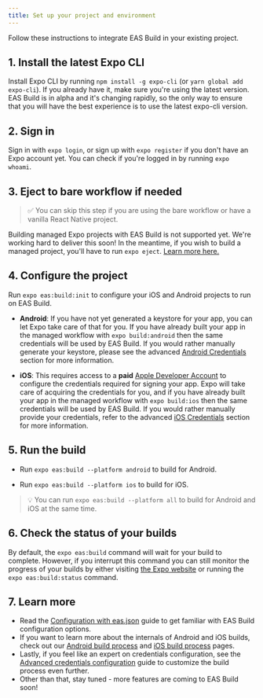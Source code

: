 ```yaml
---
title: Set up your project and environment
---
```


Follow these instructions to integrate EAS Build in your existing project.

## 1. Install the latest Expo CLI

Install Expo CLI by running `npm install -g expo-cli` (or `yarn global add expo-cli`). If you already have it, make sure you're using the latest version. EAS Build is in alpha and it's changing rapidly, so the only way to ensure that you will have the best experience is to use the latest expo-cli version.

## 2. Sign in

Sign in with `expo login`, or sign up with `expo register` if you don't have an Expo account yet. You can check if you're logged in by running `expo whoami`.

## 3. Eject to bare workflow if needed

> ✅ You can skip this step if you are using the bare workflow or have a vanilla React Native project.

Building managed Expo projects with EAS Build is not supported yet. We're working hard to deliver this soon! In the meantime, if you wish to build a managed project, you'll have to run `expo eject`. [Learn more here.](../workflow/customizing.md)

## 4. Configure the project

Run `expo eas:build:init` to configure your iOS and Android projects to run on EAS Build.

- **Android**: If you have not yet generated a keystore for your app, you can let Expo take care of that for you. If you have already built your app in the managed workflow with `expo build:android` then the same credentials will be used by EAS Build. If you would rather manually generate your keystore, please see the advanced [Android Credentials](advanced-credentials-configuration.md#android-credentials) section for more information.

- **iOS**: This requires access to a **paid** [Apple Developer Account](https://developer.apple.com/programs) to configure the credentials required for signing your app. Expo will take care of acquiring the credentials for you, and if you have already built your app in the managed workflow with `expo build:ios` then the same credentials will be used by EAS Build. If you would rather manually provide your credentials, refer to the advanced [iOS Credentials](advanced-credentials-configuration.md#ios-credentials) section for more information.

## 5. Run the build

- Run `expo eas:build --platform android` to build for Android.

- Run `expo eas:build --platform ios` to build for iOS.

> 💡 You can run `expo eas:build --platform all` to build for Android and iOS at the same time.

## 6. Check the status of your builds

By default, the `expo eas:build` command will wait for your build to complete. However, if you interrupt this command you can still monitor the progress of your builds by either visiting [the Expo website](https://expo.io/) or running the `expo eas:build:status` command.

## 7. Learn more

- Read the [Configuration with eas.json](eas-json.md) guide to get familiar with EAS Build configuration options.
- If you want to learn more about the internals of Android and iOS builds, check out our [Android build process](android-builds.md) and [iOS build process](ios-builds.md) pages.
- Lastly, if you feel like an expert on credentials configuration, see the [Advanced credentials configuration](advanced-credentials-configuration.md) guide to customize the build process even further.
- Other than that, stay tuned - more features are coming to EAS Build soon!
